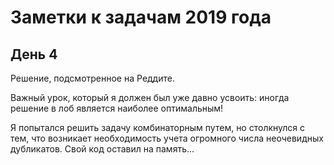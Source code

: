 # Заметки к задачам 2019 года

## День 4

Решение, подсмотренное на Реддите.

Важный урок, который я должен был уже давно усвоить: иногда решение в лоб является наиболее оптимальным!

Я попытался решить задачу комбинаторным путем, но столкнулся с тем, что возникает необходимость учета огромного числа неочевидных дубликатов.
Свой код оставил на память...
